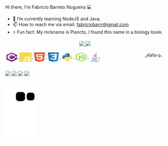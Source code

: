 Hi there, I'm Fabricio Barreto Nogueira 💻

- 🌱 I’m currently learning NodeJS and Java.
- 📫 How to reach me via email: fabriciobarrr@gmail.com 
- ⚡ Fun fact: My nickname is Plancto, I found this name in a biology book.

<div align="center">
  <a href="https://github.com/Fabricio-Barreto">
  <img height="180em" src="https://github-readme-stats.vercel.app/api?username=Fabricio-Barreto&show_icons=true&theme=chartreuse-dark&include_all_commits=true&count_private=true"/>
  <img height="180em" src="https://github-readme-stats.vercel.app/api/top-langs/?username=Fabricio-Barreto&layout=compact&langs_count=8&theme=chartreuse-dark&hide=jupyter%20notebook"/>
</div>
 <div style="display: inline_block"><br>
  <img align="center" alt="Fabricio-Csharp" height="30" width="40" src="https://raw.githubusercontent.com/devicons/devicon/master/icons/csharp/csharp-original.svg">
  <img align="center" alt="Fabricio-Js" height="30" width="40" src="https://raw.githubusercontent.com/devicons/devicon/master/icons/javascript/javascript-plain.svg">
  <img align="center" alt="Fabricio-HTML" height="30" width="40" src="https://raw.githubusercontent.com/devicons/devicon/master/icons/html5/html5-original.svg">
  <img align="center" alt="Fabricio-CSS" height="30" width="40" src="https://raw.githubusercontent.com/devicons/devicon/master/icons/css3/css3-original.svg">
  <img align="center" alt="Fabricio-Python" height="30" width="40" src="https://raw.githubusercontent.com/devicons/devicon/master/icons/python/python-original.svg">
  <img align="center" alt="Fabricio-nodejs" height="30" width="40" src="https://raw.githubusercontent.com/devicons/devicon/master/icons/nodejs/nodejs-original.svg">
   <img align="center" alt="Fabricio-java" height="30" width="40" src="https://raw.githubusercontent.com/devicons/devicon/master/icons/java/java-original.svg">
   <img align="right" alt="Rafa-pic" height="150" style="border-radius:50px;" src="https://cdn.discordapp.com/attachments/554149489934598166/950512797215780924/Webp.net-gifmaker.gif?width=676&height=676">
</div>
</div>
  
  ##
  
 <div> 
  <a href="https://www.instagram.com/barreto.fabricio/" target="_blank"><img src="https://img.shields.io/badge/-Instagram-%23E4405F?style=for-the-badge&logo=instagram&logoColor=white" target="_blank"></a>
  <a href = "mailto:fabriciobarrr@gmail.com"><img src="https://img.shields.io/badge/-Gmail-%23333?style=for-the-badge&logo=gmail" target="_blank"></a>
  <a href="https://www.linkedin.com/in/fabricio-barreto-nogueira-876776208/" target="_blank"><img src="https://img.shields.io/badge/-LinkedIn-%230077B5?style=for-the-badge&logo=linkedin&logoColor=white" target="_blank"></a> 
   <a href="https://steamcommunity.com/profiles/76561198071253513/" target="_blank"><img src="https://img.shields.io/badge/Steam-000000?style=for-the-badge&logo=steam&logoColor=white" target="_blank"></a> 
 
  ![Snake animation](https://github.com/Fabricio-Barreto/Fabricio-Barreto/blob/output/github-contribution-grid-snake.svg)
 
</div>
